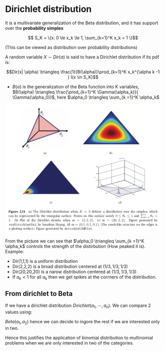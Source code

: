# Dirichlet distribution
It is a multivariate generalization of the Beta distribution, and it has support over the **probability simplex**

$$ S_K = \{x: 0 \le x_k \le 1, \sum_{k=1}^K x_k = 1 \}$$

(This can be viewed as distribution over probability distributions)

A random variable $X \sim Dir(\alpha)$ is said to have a Dirichlet distribution if its pdf is:

$$Dir(x| \alpha) \triangleq \frac{1}{B(\alpha)}\prod_{k=1}^K x_k^{\alpha k -1 } I(x \in S_K)$$

* $B(\alpha)$ is the generalization of the Beta function into K variables, $B(\alpha) \triangleq \frac{\prod_{k=1}^K \Gamma(\alpha_k)}{ \Gamma(\alpha_0)}$, here $\alpha_0 \triangleq \sum_{k =1}^K \alpha_k$


![dirichlet distribution example](../.images/dirichlet_distribution_example.png)

From the picture we can see that $\alpha_0 \triangleq \sum_{k =1}^K \alpha_k$ controls the strength of the distirbution (How peaked it is). Example:
* Dir(1,1,1) is a uniform distribution
* Dir(2,2,2) is a broad distribution centered at $(1/3, 1/3, 1/3)$
* Dir(20,20,20) is a narow distribution centered at $(1/3, 1/3, 1/3)$ 
* If $a_k < 1$ for all $a_k$ then we get spikes at the corrners of the distribution.

## From dirichlet to Beta

If we have a dirichlet distribution $Dirichlet(a_1, \cdots, a_n)$. We can compare 2 values using:

$Beta(a_1, a_2)$ hence we can decide to ingore the rest if we are interested only in two.

Hence this justifies the application of binomial distribution to multinomial problems when we are only interested in two of the categories.

